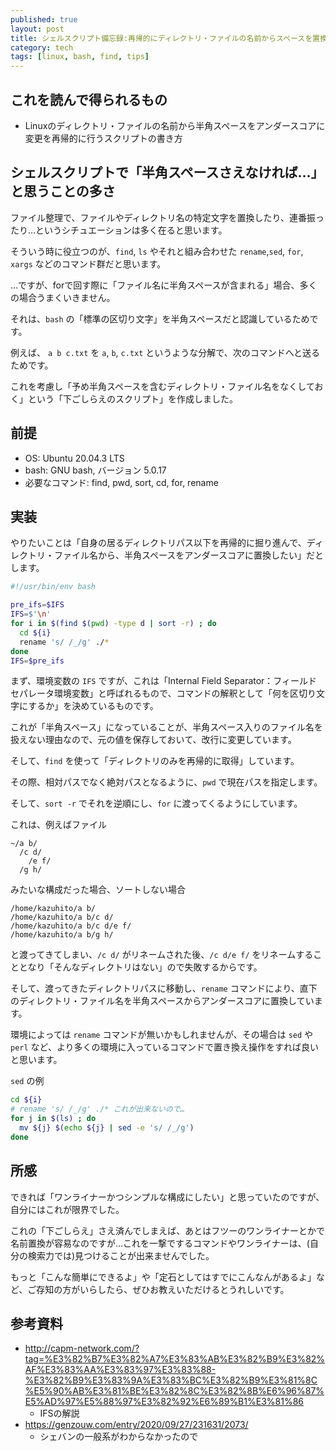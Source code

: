 ```yaml
---
published: true
layout: post
title: シェルスクリプト備忘録:再帰的にディレクトリ・ファイルの名前からスペースを置換する
category: tech
tags: [linux, bash, find, tips]
---
```


## これを読んで得られるもの

- Linuxのディレクトリ・ファイルの名前から半角スペースをアンダースコアに変更を再帰的に行うスクリプトの書き方

## シェルスクリプトで「半角スペースさえなければ…」と思うことの多さ

ファイル整理で、ファイルやディレクトリ名の特定文字を置換したり、連番振ったり…というシチュエーションは多く在ると思います。

そういう時に役立つのが、`find`, `ls` やそれと組み合わせた `rename`,`sed`, `for`, `xargs` などのコマンド群だと思います。

…ですが、forで回す際に「ファイル名に半角スペースが含まれる」場合、多くの場合うまくいきません。

それは、`bash` の「標準の区切り文字」を半角スペースだと認識しているためです。

例えば、 `a b c.txt` を `a`, `b`, `c.txt`  というような分解で、次のコマンドへと送るためです。

これを考慮し「予め半角スペースを含むディレクトリ・ファイル名をなくしておく」という「下ごしらえのスクリプト」を作成しました。


## 前提

- OS: Ubuntu 20.04.3 LTS
- bash: GNU bash, バージョン 5.0.17
- 必要なコマンド: find, pwd, sort, cd, for, rename

## 実装

やりたいことは「自身の居るディレクトリパス以下を再帰的に掘り進んで、ディレクトリ・ファイル名から、半角スペースをアンダースコアに置換したい」だとします。

```bash
#!/usr/bin/env bash

pre_ifs=$IFS
IFS=$'\n'
for i in $(find $(pwd) -type d | sort -r) ; do
  cd ${i}
  rename 's/ /_/g' ./*
done 
IFS=$pre_ifs
```

まず、環境変数の `IFS` ですが、これは「Internal Field Separator：フィールドセパレータ環境変数」と呼ばれるもので、コマンドの解釈として「何を区切り文字にするか」を決めているものです。

これが「半角スペース」になっていることが、半角スペース入りのファイル名を扱えない理由なので、元の値を保存しておいて、改行に変更しています。

そして、`find` を使って「ディレクトリのみを再帰的に取得」しています。

その際、相対パスでなく絶対パスとなるように、`pwd` で現在パスを指定します。

そして、`sort -r` でそれを逆順にし、`for` に渡ってくるようにしています。

これは、例えばファイル

```
~/a b/
  /c d/
    /e f/
  /g h/ 
```

みたいな構成だった場合、ソートしない場合

```
/home/kazuhito/a b/
/home/kazuhito/a b/c d/
/home/kazuhito/a b/c d/e f/
/home/kazuhito/a b/g h/
```

と渡ってきてしまい、`/c d/` がリネームされた後、`/c d/e f/` をリネームすることとなり「そんなディレクトリはない」ので失敗するからです。

そして、渡ってきたディレクトリパスに移動し、`rename` コマンドにより、直下のディレクトリ・ファイル名を半角スペースからアンダースコアに置換しています。


環境によっては `rename` コマンドが無いかもしれませんが、その場合は `sed` や `perl` など、より多くの環境に入っているコマンドで置き換え操作をすれば良いと思います。

`sed` の例

```bash
cd ${i}
# rename 's/ /_/g' ./* これが出来ないので…
for j in $(ls) ; do
  mv ${j} $(echo ${j} | sed -e 's/ /_/g')
done
```

## 所感

できれば「ワンライナーかつシンプルな構成にしたい」と思っていたのですが、自分にはこれが限界でした。

これの「下ごしらえ」さえ済んでしまえば、あとはフツーのワンライナーとかで名前置換が容易なのですが…これを一撃でするコマンドやワンライナーは、(自分の検索力では)見つけることが出来ませんでした。

もっと「こんな簡単にできるよ」や「定石としてはすでにこんなんがあるよ」など、ご存知の方がいらしたら、ぜひお教えいただけるとうれしいです。


## 参考資料


- <http://capm-network.com/?tag=%E3%82%B7%E3%82%A7%E3%83%AB%E3%82%B9%E3%82%AF%E3%83%AA%E3%83%97%E3%83%88-%E3%82%B9%E3%83%9A%E3%83%BC%E3%82%B9%E3%81%8C%E5%90%AB%E3%81%BE%E3%82%8C%E3%82%8B%E6%96%87%E5%AD%97%E5%88%97%E3%82%92%E6%89%B1%E3%81%86>
  - IFSの解説
- <https://genzouw.com/entry/2020/09/27/231631/2073/>
  - シェバンの一般系がわからなかったので
